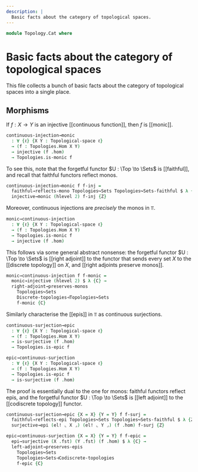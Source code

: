 ```yaml
---
description: |
  Basic facts about the category of topological spaces.
---
```

<!--
```agda
open import Cat.Functor.Morphism
open import Cat.Displayed.Total
open import Cat.Prelude

open import Data.Set.Surjection
open import Data.Power

open import Topology.Instances.Codiscrete
open import Topology.Instances.Discrete
open import Topology.Base
```
-->
```agda
module Topology.Cat where
```

<!--
```agda
open Total-hom
```
-->

# Basic facts about the category of topological spaces

This file collects a bunch of basic facts about the category of
topological spaces into a single place.

## Morphisms

If $f : X \to Y$ is an injective [[continuous function]], then $f$
is [[monic]].

```agda
continuous-injection→monic
  : ∀ {ℓ} {X Y : Topological-space ℓ}
  → (f : Topologies.Hom X Y)
  → injective (f .hom)
  → Topologies.is-monic f
```

To see this, note that the forgetful functor $U : \Top \to \Sets$ is
[[faithful]], and recall that faithful functors reflect monos.

```agda
continuous-injection→monic f f-inj =
  faithful→reflects-mono Topologies↪Sets Topologies↪Sets-faithful $ λ {Z} →
  injective→monic (hlevel 2) f-inj {Z}
```

Moreover, continuous injections are *precisely* the monos in $\Top$.

```agda
monic→continuous-injection
  : ∀ {ℓ} {X Y : Topological-space ℓ}
  → (f : Topologies.Hom X Y)
  → Topologies.is-monic f
  → injective (f .hom)
```

This follows via some general abstract nonsense: the forgetful
functor $U : \Top \to \Sets$ is [[right adjoint]] to the functor
that sends every set $X$ to the [[discrete topology]] on $X$, and
[[right adjoints preserve monos]].

```agda
monic→continuous-injection f f-monic =
  monic→injective (hlevel 2) $ λ {C} →
  right-adjoint→preserves-monos
    Topologies↪Sets
    Discrete-topologies⊣Topologies↪Sets
    f-monic {C}
```

Similarly characterise the [[epis]] in $\Top$ as continuous surjections.

```agda
continuous-surjection→epic
  : ∀ {ℓ} {X Y : Topological-space ℓ}
  → (f : Topologies.Hom X Y)
  → is-surjective (f .hom)
  → Topologies.is-epic f

epic→continuous-surjection
  : ∀ {ℓ} {X Y : Topological-space ℓ}
  → (f : Topologies.Hom X Y)
  → Topologies.is-epic f
  → is-surjective (f .hom)
```

The proof is essentially dual to the one for monos: faithful functors
reflect epis, and the forgetful functor $U : \Top \to \Sets$ is [[left adjoint]]
to the [[codiscrete topology]] functor.

```agda
continuous-surjection→epic {X = X} {Y = Y} f f-surj =
  faithful→reflects-epi Topologies↪Sets Topologies↪Sets-faithful $ λ {Z} →
  surjective→epi (el! ⌞ X ⌟) (el! ⌞ Y ⌟) (f .hom) f-surj {Z}

epic→continuous-surjection {X = X} {Y = Y} f f-epic =
  epi→surjective (X .fst) (Y .fst) (f .hom) $ λ {C} →
  left-adjoint→preserves-epis
    Topologies↪Sets
    Topologies↪Sets⊣Codiscrete-topologies
    f-epic {C}
```

